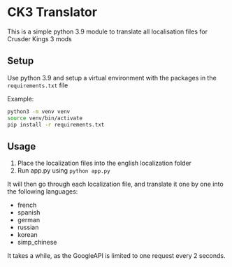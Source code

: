 # CK3 Translator
This is a simple python 3.9 module to translate all localisation files for Crusder Kings 3 mods

## Setup
Use python 3.9 and setup a virtual environment with the packages in the `requirements.txt` file

Example: 
```bash
python3 -m venv venv
source venv/bin/activate
pip install -r requirements.txt
```

## Usage
1. Place the localization files into the english localization folder
2. Run app.py using `python app.py`

It will then go through each localization file, and translate it one by one into the following languages:

- french
- spanish
- german
- russian
- korean
- simp_chinese

It takes a while, as the GoogleAPI is limited to one request every 2 seconds.
